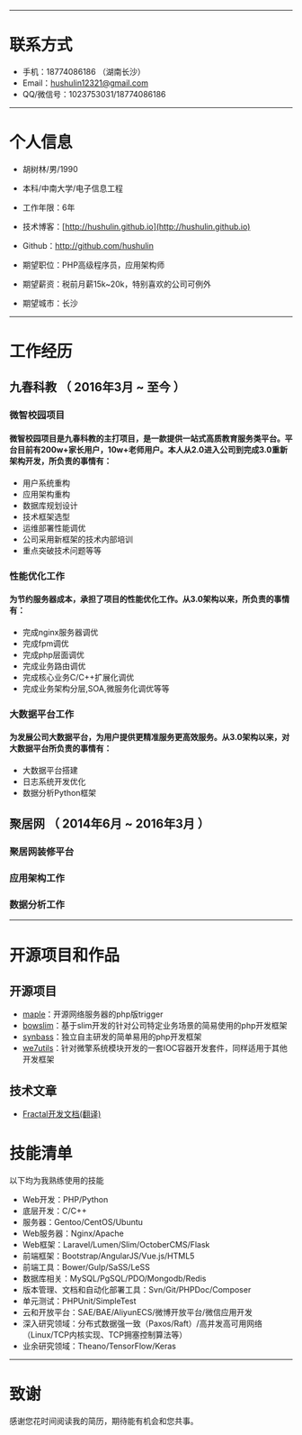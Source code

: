 
---

# 联系方式

- 手机：18774086186 （湖南长沙）
- Email：hushulin12321@gmail.com
- QQ/微信号：1023753031/18774086186

---

# 个人信息

 - 胡树林/男/1990
 - 本科/中南大学/电子信息工程
 - 工作年限：6年
 - 技术博客：[http://hushulin.github.io](http://hushulin.github.io)
 - Github：http://github.com/hushulin

 - 期望职位：PHP高级程序员，应用架构师
 - 期望薪资：税前月薪15k~20k，特别喜欢的公司可例外
 - 期望城市：长沙

---

# 工作经历

## 九春科教 （ 2016年3月 ~ 至今 ）

### 微智校园项目

#### 微智校园项目是九春科教的主打项目，是一款提供一站式高质教育服务类平台。平台目前有200w+家长用户，10w+老师用户。本人从2.0进入公司到完成3.0重新架构开发，所负责的事情有：

- 用户系统重构
- 应用架构重构
- 数据库规划设计
- 技术框架选型
- 运维部署性能调优
- 公司采用新框架的技术内部培训
- 重点突破技术问题等等

### 性能优化工作

#### 为节约服务器成本，承担了项目的性能优化工作。从3.0架构以来，所负责的事情有：

- 完成nginx服务器调优
- 完成fpm调优
- 完成php层面调优
- 完成业务路由调优
- 完成核心业务C/C++扩展化调优
- 完成业务架构分层,SOA,微服务化调优等等

### 大数据平台工作

#### 为发展公司大数据平台，为用户提供更精准服务更高效服务。从3.0架构以来，对大数据平台所负责的事情有：

- 大数据平台搭建
- 日志系统开发优化
- 数据分析Python框架

## 聚居网 （ 2014年6月 ~ 2016年3月 ）

### 聚居网装修平台

### 应用架构工作

### 数据分析工作

---

# 开源项目和作品

## 开源项目

 - [maple](https://github.com/hushulin/maple)：开源网络服务器的php版trigger
 - [bowslim](https://github.com/hushulin/bowslim)：基于slim开发的针对公司特定业务场景的简易使用的php开发框架
 - [synbass](https://github.com/hushulin/synbass)：独立自主研发的简单易用的php开发框架
 - [we7utils](https://github.com/hushulin/we7utils)：针对微擎系统模块开发的一套IOC容器开发套件，同样适用于其他开发框架

## 技术文章

 - [Fractal开发文档(翻译)](https://hushulin.github.io/2017/03/23/fractal-doc.html)

# 技能清单

以下均为我熟练使用的技能

- Web开发：PHP/Python
- 底层开发：C/C++
- 服务器：Gentoo/CentOS/Ubuntu
- Web服务器：Nginx/Apache
- Web框架：Laravel/Lumen/Slim/OctoberCMS/Flask
- 前端框架：Bootstrap/AngularJS/Vue.js/HTML5
- 前端工具：Bower/Gulp/SaSS/LeSS
- 数据库相关：MySQL/PgSQL/PDO/Mongodb/Redis
- 版本管理、文档和自动化部署工具：Svn/Git/PHPDoc/Composer
- 单元测试：PHPUnit/SimpleTest
- 云和开放平台：SAE/BAE/AliyunECS/微博开放平台/微信应用开发
- 深入研究领域：分布式数据强一致（Paxos/Raft）/高并发高可用网络（Linux/TCP内核实现、TCP拥塞控制算法等）
- 业余研究领域：Theano/TensorFlow/Keras

---

# 致谢
感谢您花时间阅读我的简历，期待能有机会和您共事。
